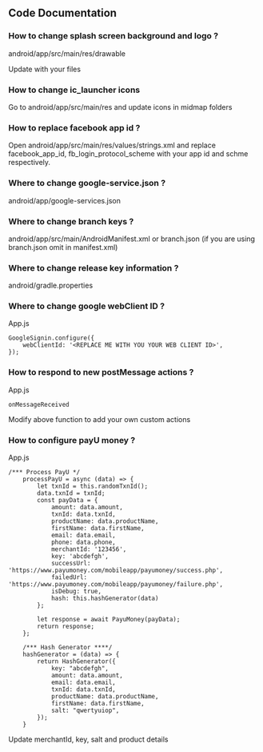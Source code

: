 ## Code Documentation

### How to change splash screen background and logo ?

android/app/src/main/res/drawable

Update with your files

### How to change ic_launcher icons

Go to android/app/src/main/res and update icons in midmap folders

### How to replace facebook app id ?

Open android/app/src/main/res/values/strings.xml and replace facebook_app_id, fb_login_protocol_scheme with your app id and schme respectively.

### Where to change google-service.json ?

android/app/google-services.json

### Where to change branch keys ?

android/app/src/main/AndroidManifest.xml or branch.json (if you are using branch.json omit in manifest.xml)

### Where to change release key information ?

android/gradle.properties

### Where to change google webClient ID ?

App.js

```
GoogleSignin.configure({
	webClientId: '<REPLACE ME WITH YOU YOUR WEB CLIENT ID>',
});
```

### How to respond to new postMessage actions ?

App.js

```
onMessageReceived
```

Modify above function to add your own custom actions

### How to configure payU money ?

App.js

```
/*** Process PayU */
	processPayU = async (data) => {
		let txnId = this.randomTxnId();
		data.txnId = txnId;
		const payData = {
			amount: data.amount,
			txnId: data.txnId,
			productName: data.productName,
			firstName: data.firstName,
			email: data.email,
			phone: data.phone,
			merchantId: '123456',
			key: 'abcdefgh',
			successUrl: 'https://www.payumoney.com/mobileapp/payumoney/success.php',
			failedUrl: 'https://www.payumoney.com/mobileapp/payumoney/failure.php',
			isDebug: true,
			hash: this.hashGenerator(data)
		};

		let response = await PayuMoney(payData);
		return response;
	};

	/*** Hash Generator ****/
	hashGenerator = (data) => {
		return HashGenerator({
			key: "abcdefgh",
			amount: data.amount,
			email: data.email,
			txnId: data.txnId,
			productName: data.productName,
			firstName: data.firstName,
			salt: "qwertyuiop",
		});
	}
```

Update merchantId, key, salt and product details